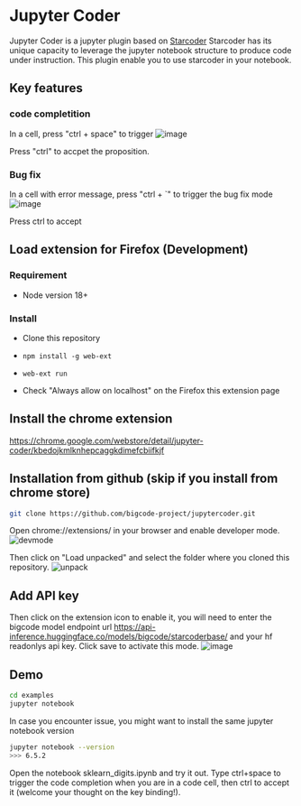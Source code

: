 # Jupyter Coder
Jupyter Coder is a jupyter plugin based on [Starcoder](https://github.com/bigcode-project/starcoder)
Starcoder has its unique capacity to leverage the jupyter notebook structure to produce code under instruction. This plugin enable you to use starcoder in your notebook.

## Key features
### code completition
In a cell, press "ctrl + space" to trigger 
![image](https://github.com/bigcode-project/jupytercoder/assets/6381544/14331c44-59b9-4a86-9f75-1238f3da4854)

Press "ctrl" to accpet the proposition.

### Bug fix
In a cell with error message, press "ctrl + `" to trigger the bug fix mode
![image](https://github.com/bigcode-project/jupytercoder/assets/6381544/f2c630b7-c767-40a9-96de-78b766a29a93)

Press ctrl to accept

## Load extension for Firefox (Development)

### Requirement
- Node version 18+
  
### Install
- Clone this repository

- ```npm install -g web-ext```

- ```web-ext run```

- Check "Always allow on localhost" on the Firefox this extension page



## Install the chrome extension
https://chrome.google.com/webstore/detail/jupyter-coder/kbedojkmlknhepcaggkdimefcbiifkjf

## Installation from github (skip if you install from chrome store)
```bash
git clone https://github.com/bigcode-project/jupytercoder.git
```

Open chrome://extensions/ in your browser and enable developer mode.
![devmode](https://user-images.githubusercontent.com/6381544/236060575-1fbb4024-165d-491f-8ae6-450c50b7a66d.png)

Then click on "Load unpacked" and select the folder where you cloned this repository.
![unpack](https://user-images.githubusercontent.com/6381544/236060695-c432a612-bfeb-4708-909a-f1bb8a64f732.png)

## Add API key
Then click on the extension icon to enable it, you will need to enter the bigcode model endpoint url https://api-inference.huggingface.co/models/bigcode/starcoderbase/ and your hf readonlys api key. Click save to activate this mode.
![image](https://user-images.githubusercontent.com/6381544/236060887-5c7fd3b1-d5f7-4b86-8282-8925ed867825.png)

## Demo
```bash
cd examples
jupyter notebook
```

In case you encounter issue, you might want to install the same jupyter notebook version
```bash
jupyter notebook --version
>>> 6.5.2
```

Open the notebook sklearn_digits.ipynb and try it out.
Type ctrl+space to trigger the code completion when you are in a code cell, then ctrl to accept it (welcome your thought on the key binding!).
